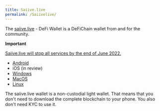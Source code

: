 ```yaml
---
title: Saiive.live
permalink: /Saiivelive/
---
```


The [saiive.live](https://www.saiive.live) - DeFi Wallet is a DeFiChain wallet from and for the community.

**Important**

[Saiive.live will stop all services by the end of June 2022.](https://www.reddit.com/r/defiblockchain/comments/tdwhms/saiivelive_end_of_service_announcement/)

- [Android](https://play.google.com/store/apps/details?id=at.saiive.live)
- iOS (in review)
- [Windows](https://github.com/saiive/saiive.live/releases)
- [MacOS](https://github.com/saiive/saiive.live/releases)
- [Linux](https://github.com/saiive/saiive.live/releases)

The saiive.live wallet is a non-custodial light wallet. That means that you don't need to download the complete blockchain to your phone. You also don't need KYC to use it.
